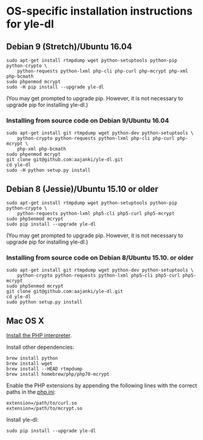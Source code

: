 # OS-specific installation instructions for yle-dl

## Debian 9 (Stretch)/Ubuntu 16.04

```
sudo apt-get install rtmpdump wget python-setuptools python-pip python-crypto \
    python-requests python-lxml php-cli php-curl php-mcrypt php-xml php-bcmath
sudo phpenmod mcrypt
sudo -H pip install --upgrade yle-dl
```

(You may get prompted to upgrade pip. However, it is not necessary to
upgrade pip for installing yle-dl.)

### Installing from source code on Debian 9/Ubuntu 16.04

```
sudo apt-get install git rtmpdump wget python-dev python-setuptools \
    python-crypto python-requests python-lxml php-cli php-curl php-mcrypt \
    php-xml php-bcmath
sudo phpenmod mcrypt
git clone git@github.com:aajanki/yle-dl.git
cd yle-dl
sudo -H python setup.py install
```


## Debian 8 (Jessie)/Ubuntu 15.10 or older

```
sudo apt-get install rtmpdump wget python-setuptools python-pip python-crypto \
    python-requests python-lxml php5-cli php5-curl php5-mcrypt
sudo php5enmod mcrypt
sudo pip install --upgrade yle-dl
```

(You may get prompted to upgrade pip. However, it is not necessary to
upgrade pip for installing yle-dl.)

### Installing from source code on Debian 8/Ubuntu 15.10. or older

```
sudo apt-get install git rtmpdump wget python-dev python-setuptools \
    python-crypto python-requests python-lxml php5-cli php5-curl php5-mcrypt
sudo php5enmod mcrypt
git clone git@github.com:aajanki/yle-dl.git
cd yle-dl
sudo python setup.py install
```


## Mac OS X

[Install the PHP interpreter](https://secure.php.net/manual/en/install.macosx.php).

Install other dependencies:
```
brew install python
brew install wget
brew install --HEAD rtmpdump
brew install homebrew/php/php70-mcrypt
```

Enable the PHP extensions by appending the following lines with the
correct paths in the [php.ini]:

[php.ini]:https://secure.php.net/manual/en/configuration.file.php

```
extension=/path/to/curl.so
extension=/path/to/mcrypt.so
```

Install yle-dl:

```
sudo pip install --upgrade yle-dl
```
